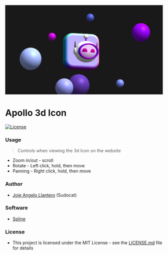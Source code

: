 <img src="image.png" alt="apollo-3d-icon">

# Apollo 3d Icon

[![License](http://img.shields.io/:license-mit-blue.svg?style=flat-square)](http://badges.mit-license.org)

### Usage

> Controls when viewing the 3d Icon on the website

* Zoom in/out - scroll
* Rotate - Left click, hold, then move
* Panning - Right click, hold, then move

### Author

* [Joie Angelo Llantero](https://github.com/joiellantero) (Sudocat)

### Software

* [Spline](https://spline.design/)

### License

* This project is licensed under the MIT License - see the [LICENSE.md](LICENSE.md) file for details
